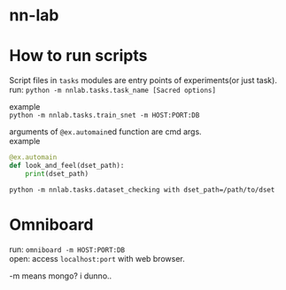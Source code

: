 # nn-lab

# How to run scripts
Script files in `tasks` modules are entry points of experiments(or just task). \
run: `python -m nnlab.tasks.task_name [Sacred options]`

example \
`python -m nnlab.tasks.train_snet -m HOST:PORT:DB`

arguments of `@ex.automain`ed function are cmd args. \
example
```python
@ex.automain
def look_and_feel(dset_path):
    print(dset_path)
```
`python -m nnlab.tasks.dataset_checking with dset_path=/path/to/dset`


# Omniboard
run: `omniboard -m HOST:PORT:DB` \
open: access `localhost:port` with web browser.

-m means mongo? i dunno..
